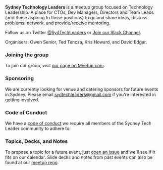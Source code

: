 **Sydney Technology Leaders** is a meetup group focused on Technology Leadership. A place for CTOs, Dev Managers, Directors and Team Leads (and those aspiring to those positions) to go and share ideas, discuss problems, network, and provide/receive mentoring. 

Follow us on Twitter [@SydTechLeaders](https://twitter.com/SydTechLeaders) or [Join our Slack Channel](https://docs.google.com/forms/d/1PNctNZE45Sj0bTRpmoRw4GKIaFWT_9lS10SBlZweiAg).

Organisers: Owen Senior, Ted Tencza, Kris Howard, and David Edgar.

### Joining the group

To join our group, visit [our page on Meetup.com](https://www.meetup.com/Syd-Technology-Leaders/).

### Sponsoring

We are currently looking for venue and catering sponsors for future events in Sydney. Please email sydtechleaders@gmail.com if you're interested in getting involved.

### Code of Conduct
We have a [code of conduct](/coc) we require all members of the Sydney Tech Leader community to adhere to.

### Topics, Decks, and Notes

To propose a topic for a future event, just [open an issue](https://github.com/sydtechleaders/meetups/issues) and we'll see if it fits on our calendar. Slide decks and notes from past events can also be found at our [meetup repo](https://github.com/sydtechleaders/meetups/).
